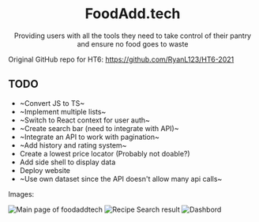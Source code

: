 <h1 align="center">FoodAdd.tech</h1>
<p align="center">Providing users with all the tools they need to take control of their pantry and ensure no food goes to waste</p>

Original GitHub repo for HT6: https://github.com/RyanL123/HT6-2021

## TODO

-   ~Convert JS to TS~
-   ~Implement multiple lists~
-   ~Switch to React context for user auth~
-   ~Create search bar (need to integrate with API)~
-   ~Integrate an API to work with pagination~
-   ~Add history and rating system~
-   Create a lowest price locator (Probably not doable?)
-   Add side shell to display data
-   Deploy website
-   ~Use own dataset since the API doesn't allow many api calls~

Images:

![Main page of foodaddtech](https://d112y698adiu2z.cloudfront.net/photos/production/software_photos/001/633/995/datas/gallery.jpg)
![Recipe Search result](https://d112y698adiu2z.cloudfront.net/photos/production/software_photos/001/633/996/datas/gallery.jpg)
![Dashbord](https://github.com/98ZhaoJeffrey/HT6-2021/assets/36143953/9b01de65-1855-4dfe-82fc-eae90673603c)
